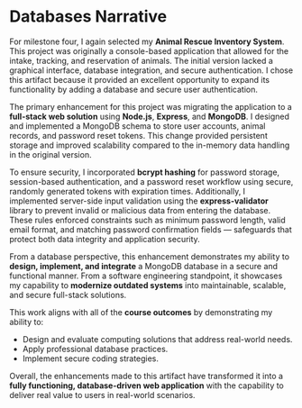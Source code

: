 # Databases Narrative

For milestone four, I again selected my **Animal Rescue Inventory System**. This project was originally a console-based application that allowed for the intake, tracking, and reservation of animals. The initial version lacked a graphical interface, database integration, and secure authentication. I chose this artifact because it provided an excellent opportunity to expand its functionality by adding a database and secure user authentication.

The primary enhancement for this project was migrating the application to a **full-stack web solution** using **Node.js**, **Express**, and **MongoDB**. I designed and implemented a MongoDB schema to store user accounts, animal records, and password reset tokens. This change provided persistent storage and improved scalability compared to the in-memory data handling in the original version. 

To ensure security, I incorporated **bcrypt hashing** for password storage, session-based authentication, and a password reset workflow using secure, randomly generated tokens with expiration times. Additionally, I implemented server-side input validation using the **express-validator** library to prevent invalid or malicious data from entering the database. These rules enforced constraints such as minimum password length, valid email format, and matching password confirmation fields — safeguards that protect both data integrity and application security.

From a database perspective, this enhancement demonstrates my ability to **design, implement, and integrate** a MongoDB database in a secure and functional manner. From a software engineering standpoint, it showcases my capability to **modernize outdated systems** into maintainable, scalable, and secure full-stack solutions.

This work aligns with all of the **course outcomes** by demonstrating my ability to:
- Design and evaluate computing solutions that address real-world needs.
- Apply professional database practices.
- Implement secure coding strategies.

Overall, the enhancements made to this artifact have transformed it into a **fully functioning, database-driven web application** with the capability to deliver real value to users in real-world scenarios.
